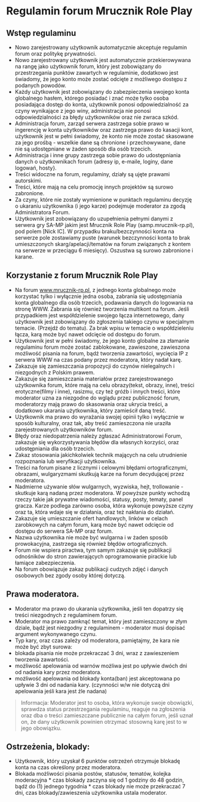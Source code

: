 # Regulamin forum Mrucznik Role Play

## Wstęp regulaminu
* Nowo zarejestrowany użytkownik automatycznie akceptuje regulamin forum oraz politykę prywatności.
* Nowo zarejestrowany użytkownik jest automatycznie przekierowywana na rangę jako użytkownik forum, który jest zobowiązany do przestrzegania punktów zawartych w regulaminie, dodatkowo jest świadomy, że jego konto może zostać odcięte z możliwego dostępu z podanych powodów.
* Każdy użytkownik jest zobowiązany do zabezpieczenia swojego konta globalnego hasłem, którego posiadać i znać może tylko osoba posiadająca dostęp do konta, użytkownik ponosi odpowiedzialność za czyny wynikające z jego winy, administracja nie ponosi odpowiedzialności za błędy użytkowników oraz nie zwraca szkód.
* Administracja forum, zarząd serwera zastrzega sobie prawo w ingerencję w konta użytkowników oraz zastrzega prawo do kasacji kont, użytkownik jest w pełni świadomy, że konto nie może zostać skasowane za jego prośbą - wszelkie dane są chronione i przechowywane, dane nie są udostępniane w żaden sposób dla osób trzecich.
* Administracja i inne grupy zastrzega sobie prawo do udostępniania danych o użytkownikach forum {adresy ip, e-maile, loginy, dane logowań, hosty}.
* Treści widoczne na forum, regulaminy, działy są ujęte prawami autorskimi.
* Treści, które mają na celu promocję innych projektów są surowo zabronione.
* Za czyny, które nie zostały wymienione w punktach regulaminu decyzję o ukaraniu użytkownika (i jego karze) podejmuje moderator za zgodą Administratora Forum.
* Użytkownik jest zobowiązany do uzupełnienia pełnymi danymi z serwera gry SA-MP jakim jest Mrucznik Role Play (samp.mrucznik-rp.pl), pod polem [Nick IC]. W przypadku braku/bezczynności konta na serwerze pole zostawiamy puste (warunek bezczynności konta to brak umieszczonych skarg/apelacji/tematów na forum związanych z kontem na serwerze w przeciągu 6 miesięcy). Oszustwa są surowo zabronione i karane.

## Korzystanie z forum Mrucznik Role Play
* Na forum www.mrucznik-rp.pl, z jednego konta globalnego może korzystać tylko i wyłącznie jedna osoba, zabrania się udostępniania konta globalnego dla osób trzecich, podawania danych do logowania na stronę WWW. Zabrania się również tworzenia multikont na forum. Jeśli przypadkiem jest współdzielenie swojego łącza internetowego, dany użytkownik jest zobowiązany do zgłoszenia takiego czynu w specjalnym temacie. (Przejdź do tematu). Za brak wpisu w temacie o współdzieleniu łącza, karą może być nawet odcięcie od dostępu do forum.
* Użytkownik jest w pełni świadomy, że jego konto globalne za złamanie regulaminu forum może zostać zablokowane, zawieszone, zawieszona możliwość pisania na forum, bądź tworzenia zawartości, wycięcia IP z serwera WWW na czas podany przez moderatora, który nadał karę.
* Zakazuje się zamieszczania propozycji do czynów nielegalnych i niezgodnych z Polskim prawem.
* Zakazuje się zamieszczania materiałów przez zarejestrowanego użytkownika forum, które mają na celu obrazy(tekst, obrazy, inne), treści erotyczne(filmy i inne), rasizmu, czy też gróźb i innych treści, które moderator uzna za niezgodne do wglądu przez publiczność forum, moderatorzy mają prawo do skasowania oraz ukrycia treści, a dodatkowo ukarania użytkownika, który zamieścił daną treść.
* Użytkownik ma prawo do wyrażania swojej opinii tylko i wyłącznie w sposób kulturalny, oraz tak, aby treść zamieszczona nie uraziła zarejestrowanych użytkowników forum.
* Błędy oraz niedopatrzenia należy zgłaszać Administratorowi Forum, zakazuje się wykorzystywania błędów dla własnych korzyści, oraz udostępniania dla osób trzecich.
* Zakaz stosowania jakichkolwiek technik mających na celu utrudnienie rozpoznania lub weryfikacji użytkownika.
* Treści na forum pisane z licznymi i celowymi błędami ortograficznymi, obrazami, wulgaryzmami skutkują karze na forum decydującej przez moderatora.
* Nadmierne używanie słów wulgarnych, wyzwiska, hejt, trollowanie - skutkuje karą nadaną przez moderatora. W powyższe punkty wchodzą rzeczy takie jak prywatne wiadomości, statusy, posty, tematy, panel gracza. Karze podlega zarówno osoba, która wykonuje powyższe czyny oraz ta, która wdaje się w działania, oraz też nakłania do działań.
* Zakazuje się umieszczanie ofert handlowych, linków w celach zarobkowych na całym forum, karą może być nawet odcięcie od dostępu do serwera SA-MP oraz forum.
* Nazwa użytkownika nie może być wulgarna i w żaden sposób prowokacyjna, zastrzega się również błędów ortograficznych.
* Forum nie wspiera piractwa, tym samym zakazuje się publikacji odnośników do stron zawierających oprogramowanie pirackie lub łamiące zabezpieczenia.
* Na forum obowiązuje zakaz publikacji cudzych zdjęć i danych osobowych bez zgody osoby której dotyczą.

## Prawa moderatora.
* Moderator ma prawo do ukarania użytkownika, jeśli ten dopatrzy się treści niezgodnych z regulaminem forum.
* Moderator ma prawo zamknąć temat, który jest zamieszczony w złym dziale, bądź jest niezgodny z regulaminem - moderator musi dopisać argument wykonywanego czynu.
* Typ kary, oraz czas zależy od moderatora, pamiętajmy, że kara nie może być zbyt surowa:
* blokada pisania nie może przekraczać 3 dni, wraz z zawieszeniem tworzenia zawartości.
* możliwość apelowania od warnów możliwa jest po upływie dwóch dni od nadania kary przez moderatora.
* możliwość apelowania od blokady konta(ban) jest akceptowana po upływie 3 dni od nadania kary.
(czynności w/w nie dotyczą dni apelowania jeśli kara jest źle nadana)

>Informacja: Moderator jest to osoba, która wykonuje swoje obowiązki, sprawdza status przestrzegania regulaminu, reaguje na zgłoszenia oraz dba o treści zamieszczane publicznie na całym forum, jeśli uznał on, że dany użytkownik powinien otrzymać stosowną karę jest to w jego obowiązku.

## Ostrzeżenia, blokady:

* Użytkownik, który uzyskał 6 punktów ostrzeżeń otrzymuje blokadę konta na czas określony przez moderatora.
* Blokada możliwości pisania postów, statusów, tematów, kolejka moderacyjna * czas blokady zaczyna się od 1 godziny do 48 godzin, bądź do (1) jednego tygodnia * czas blokady nie może przekraczać 7 dni, czas blokady/zawieszenia użytkownika ustala moderator.
